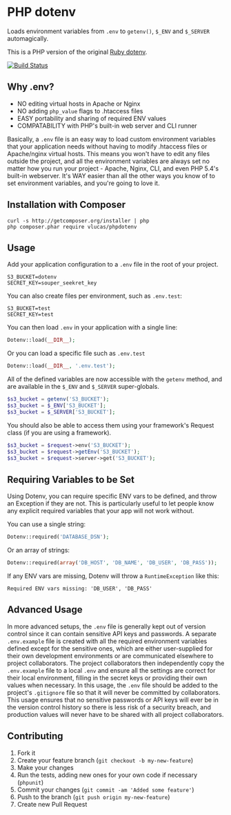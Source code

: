PHP dotenv
==========

Loads environment variables from `.env` to `getenv()`, `$_ENV` and
`$_SERVER` automagically.

This is a PHP version of the original [Ruby
dotenv](https://github.com/bkeepers/dotenv).

[![Build
Status](https://secure.travis-ci.org/vlucas/phpdotenv.png)](http://travis-ci.org/vlucas/phpdotenv)

Why .env?
---------

* NO editing virtual hosts in Apache or Nginx
* NO adding `php_value` flags to .htaccess files
* EASY portability and sharing of required ENV values
* COMPATABILITY with PHP's built-in web server and CLI runner


Basically, a `.env` file is an easy way to load custom environment
variables that your application needs without having to modify .htaccess
files or Apache/nginx virtual hosts. This means you won't have to edit
any files outside the project, and all the environment variables are
always set no matter how you run your project - Apache, Nginx, CLI, and
even PHP 5.4's built-in webserver. It's WAY easier than all the other
ways you know of to set environment variables, and you're going to love
it.

Installation with Composer
--------------------------

```shell
curl -s http://getcomposer.org/installer | php
php composer.phar require vlucas/phpdotenv
```

Usage
-----
Add your application configuration to a `.env` file in the root of your
project.

```shell
S3_BUCKET=dotenv
SECRET_KEY=souper_seekret_key
```

You can also create files per environment, such as `.env.test`:

```shell
S3_BUCKET=test
SECRET_KEY=test
```

You can then load `.env` in your application with a single line:
```php
Dotenv::load(__DIR__);
```

Or you can load a specific file such as `.env.test`
```php
Dotenv::load(__DIR__, '.env.test');
```

All of the defined variables are now accessible with the `getenv`
method, and are available in the `$_ENV` and `$_SERVER` super-globals.
```php
$s3_bucket = getenv('S3_BUCKET');
$s3_bucket = $_ENV['S3_BUCKET'];
$s3_bucket = $_SERVER['S3_BUCKET'];
```

You should also be able to access them using your framework's Request
class (if you are using a framework).
```php
$s3_bucket = $request->env('S3_BUCKET');
$s3_bucket = $request->getEnv('S3_BUCKET');
$s3_bucket = $request->server->get('S3_BUCKET');
```

Requiring Variables to be Set
-----------------------------

Using Dotenv, you can require specific ENV vars to be defined, and throw
an Exception if they are not. This is particularly useful to let people know
any explicit required variables that your app will not work without.

You can use a single string:
```php
Dotenv::required('DATABASE_DSN');
```

Or an array of strings:
```php
Dotenv::required(array('DB_HOST', 'DB_NAME', 'DB_USER', 'DB_PASS'));
```

If any ENV vars are missing, Dotenv will throw a `RuntimeException` like this:
```
Required ENV vars missing: 'DB_USER', 'DB_PASS'
```

Advanced Usage
--------------

In more advanced setups, the `.env` file is generally kept
out of version control since it can contain sensitive API keys and
passwords. A separate `.env.example` file is created with all
the required environment variables defined except for the sensitive
ones, which are either user-supplied for their own development
environments or are communicated elsewhere to project collaborators. The
project collaborators then independently copy the `.env.example` file to
a local `.env` and ensure all the settings are correct for their local
environment, filling in the secret keys or providing their own values when
necessary. In this usage, the `.env` file should be added to the project's
`.gitignore` file so that it will never be committed by collaborators.
This usage ensures that no sensitive passwords or API keys will ever be
in the version control history so there is less risk of a security
breach, and production values will never have to be shared with all
project collaborators.

Contributing
------------

1. Fork it
2. Create your feature branch (`git checkout -b my-new-feature`)
3. Make your changes
4. Run the tests, adding new ones for your own code if necessary (`phpunit`)
5. Commit your changes (`git commit -am 'Added some feature'`)
6. Push to the branch (`git push origin my-new-feature`)
7. Create new Pull Request

